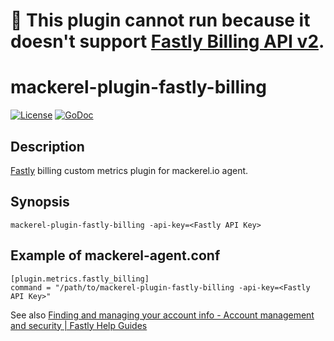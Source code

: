 # :no_entry_sign: This plugin cannot run because it doesn't support [Fastly Billing API v2](https://docs.fastly.com/api/account#billing).

# mackerel-plugin-fastly-billing

[![License](https://img.shields.io/github/license/masutaka/mackerel-plugin-fastly-billing.svg)][license]
[![GoDoc](https://godoc.org/github.com/masutaka/mackerel-plugin-fastly-billing?status.svg)][godoc]

[license]: https://github.com/masutaka/mackerel-plugin-fastly-billing/blob/master/LICENSE.txt
[godoc]: https://godoc.org/github.com/masutaka/mackerel-plugin-fastly-billing

## Description

[Fastly](https://www.fastly.com/) billing custom metrics plugin for mackerel.io agent.

## Synopsis

    mackerel-plugin-fastly-billing -api-key=<Fastly API Key>

## Example of mackerel-agent.conf

    [plugin.metrics.fastly_billing]
    command = "/path/to/mackerel-plugin-fastly-billing -api-key=<Fastly API Key>"

See also [Finding and managing your account info - Account management and security | Fastly Help Guides](https://docs.fastly.com/guides/account-management-and-security/finding-and-managing-your-account-info#finding-and-regenerating-your-api-key)
